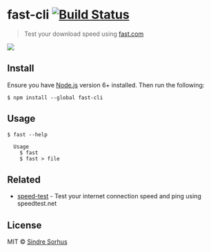 # fast-cli [![Build Status](https://travis-ci.org/sindresorhus/fast-cli.svg?branch=master)](https://travis-ci.org/sindresorhus/fast-cli)

> Test your download speed using [fast.com](https://fast.com)

![](screenshot.gif)


## Install

Ensure you have [Node.js](https://nodejs.org) version 6+ installed. Then run the following:

```
$ npm install --global fast-cli
```


## Usage

```
$ fast --help

  Usage
    $ fast
    $ fast > file
```


## Related

- [speed-test](https://github.com/sindresorhus/speed-test) - Test your internet connection speed and ping using speedtest.net


## License

MIT © [Sindre Sorhus](https://sindresorhus.com)
